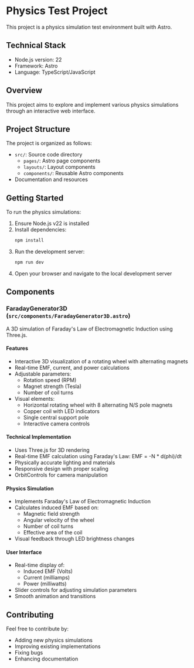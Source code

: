 # Physics Test Project

This project is a physics simulation test environment built with Astro.

## Technical Stack
- Node.js version: 22
- Framework: Astro
- Language: TypeScript/JavaScript

## Overview
This project aims to explore and implement various physics simulations through an interactive web interface.

## Project Structure
The project is organized as follows:
- `src/`: Source code directory
  - `pages/`: Astro page components
  - `layouts/`: Layout components
  - `components/`: Reusable Astro components
- Documentation and resources

## Getting Started
To run the physics simulations:
1. Ensure Node.js v22 is installed
2. Install dependencies:
   ```bash
   npm install
   ```
3. Run the development server:
   ```bash
   npm run dev
   ```
4. Open your browser and navigate to the local development server

## Components

### FaradayGenerator3D (`src/components/FaradayGenerator3D.astro`)
A 3D simulation of Faraday's Law of Electromagnetic Induction using Three.js.

#### Features
- Interactive 3D visualization of a rotating wheel with alternating magnets
- Real-time EMF, current, and power calculations
- Adjustable parameters:
  - Rotation speed (RPM)
  - Magnet strength (Tesla)
  - Number of coil turns
- Visual elements:
  - Horizontal rotating wheel with 8 alternating N/S pole magnets
  - Copper coil with LED indicators
  - Single central support pole
  - Interactive camera controls

#### Technical Implementation
- Uses Three.js for 3D rendering
- Real-time EMF calculation using Faraday's Law: EMF = -N * d(phi)/dt
- Physically accurate lighting and materials
- Responsive design with proper scaling
- OrbitControls for camera manipulation

#### Physics Simulation
- Implements Faraday's Law of Electromagnetic Induction
- Calculates induced EMF based on:
  - Magnetic field strength
  - Angular velocity of the wheel
  - Number of coil turns
  - Effective area of the coil
- Visual feedback through LED brightness changes

#### User Interface
- Real-time display of:
  - Induced EMF (Volts)
  - Current (milliamps)
  - Power (milliwatts)
- Slider controls for adjusting simulation parameters
- Smooth animation and transitions

## Contributing
Feel free to contribute by:
- Adding new physics simulations
- Improving existing implementations
- Fixing bugs
- Enhancing documentation
